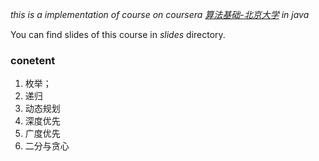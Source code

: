 *this is a implementation of course on coursera [算法基础-北京大学](https://www.coursera.org/learn/suanfa-jichu/home/welcome) in java*

You can find slides of this course in *slides* directory.

### conetent


1. 枚举；
2. 递归
3. 动态规划
4. 深度优先
5. 广度优先
6. 二分与贪心